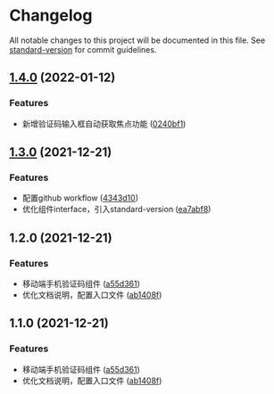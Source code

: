 # Changelog

All notable changes to this project will be documented in this file. See [standard-version](https://github.com/conventional-changelog/standard-version) for commit guidelines.

## [1.4.0](https://github.com/justbecoder/rc-codebox/compare/v1.3.0...v1.4.0) (2022-01-12)


### Features

* 新增验证码输入框自动获取焦点功能 ([0240bf1](https://github.com/justbecoder/rc-codebox/commit/0240bf1def18154c64f22d3c06bd1aba0ed909e2))

## [1.3.0](https://github.com/justbecoder/rc-codebox/compare/v1.2.0...v1.3.0) (2021-12-21)


### Features

* 配置github workflow ([4343d10](https://github.com/justbecoder/rc-codebox/commit/4343d103d09d9f81bc5990163fdb81d8c7ce3cfb))
* 优化组件interface，引入standard-version ([ea7abf8](https://github.com/justbecoder/rc-codebox/commit/ea7abf8b48073b0786bdf59d18f698f7958d64b3))

## 1.2.0 (2021-12-21)


### Features

* 移动端手机验证码组件 ([a55d361](https://github.com/justbecoder/rc-codebox/commit/a55d3615780900b06bfe42a7da63ea5b23ac2f1c))
* 优化文档说明，配置入口文件 ([ab1408f](https://github.com/justbecoder/rc-codebox/commit/ab1408f8544ec9bb63addd5f29f1d7a0ff1edc8f))

## 1.1.0 (2021-12-21)


### Features

* 移动端手机验证码组件 ([a55d361](https://github.com/justbecoder/rc-codebox/commit/a55d3615780900b06bfe42a7da63ea5b23ac2f1c))
* 优化文档说明，配置入口文件 ([ab1408f](https://github.com/justbecoder/rc-codebox/commit/ab1408f8544ec9bb63addd5f29f1d7a0ff1edc8f))
